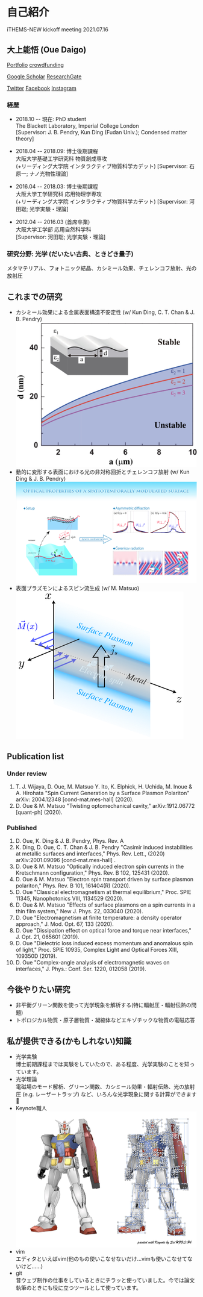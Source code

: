 # 自己紹介 
iTHEMS-NEW kickoff meeting 2021.07.16

## 大上能悟 (Oue Daigo)
[Portfolio](http://ouedaigo.webcrow.jp/index.html)
[crowdfunding](https://academist-cf.com/fanclubs/183)

[Google Scholar](http://scholar.google.co.jp/citations?user=9On53TcAAAAJ)
[ResearchGate](https://www.researchgate.net/profile/Daigo-Oue)

[Twitter](https://twitter.com/q9ac)
[Facebook](https://www.facebook.com/oue.daigo)
[Instagram](https://www.instagram.com/ouedaigo/)


### 経歴
- 2018.10 -- 現在: PhD student  
The Blackett Laboratory, 
Imperial College London  
[Supervisor: J. B. Pendry, Kun Ding (Fudan Univ.); Condensed matter theory]

- 2018.04 -- 2018.09: 博士後期課程  
大阪大学基礎工学研究科 物質創成専攻  
(+リーディング大学院 インタラクティブ物質科学カデット)  [Supervisor: 石原一; ナノ光物性理論]

- 2016.04 -- 2018.03: 博士後期課程  
大阪大学工学研究科 応用物理学専攻  
(+リーディング大学院 インタラクティブ物質科学カデット)  [Supervisor: 河田聡; 光学実験・理論]

- 2012.04 -- 2016.03 (首席卒業)  
大阪大学工学部 応用自然科学科  
[Supervisor: 河田聡; 光学実験・理論]
    
### 研究分野: 光学 (だいたい古典、ときどき量子)
  メタマテリアル、フォトニック結晶、カシミール効果、チェレンコフ放射、光の放射圧


## これまでの研究
- カシミール効果による金属表面構造不安定性 (w/ Kun Ding, C. T. Chan & J. B. Pendry)
![film](https://github.com/DaigoOUE/ithems-new/blob/images/film.jpeg)
- 動的に変形する表面における光の非対称回折とチェレンコフ放射 (w/ Kun Ding & J. B. Pendry)
![META2021](https://github.com/DaigoOUE/ithems-new/blob/images/meta2021_Oue.png)
- 表面プラズモンによるスピン流生成 (w/ M. Matsuo)
![js_spp](https://github.com/DaigoOUE/ithems-new/blob/images/js_spp.png)


## Publication list
### Under review
1. T. J. Wijaya, D. Oue, M. Matsuo Y. Ito, K. Elphick, H. Uchida, M. Inoue & A. Hirohata "Spin Current Generation by a Surface Plasmon Polariton" arXiv: 2004.12348 \[cond-mat.mes-hall\] (2020).
1. D. Oue & M. Matsuo "Twisting optomechanical cavity," arXiv:1912.06772 \[quant-ph\] (2020).

### Published
1. D. Oue, K. Ding & J. B. Pendry,
Phys. Rev. A
1. K. Ding, D. Oue, C. T. Chan & J. B. Pendry "Casimir induced instabilities at metallic surfaces and interfaces," 
Phys. Rev. Lett., (2020)
arXiv:2001.09096 \[cond-mat.mes-hall\] .
1. D. Oue & M. Matsuo "Optically induced electron spin currents in the Kretschmann configuration," 
Phys. Rev. B 102, 125431 (2020).
1. D. Oue & M. Matsuo "Electron spin transport driven by surface plasmon polariton," 
Phys. Rev. B 101, 161404(R) (2020).
1. D. Oue "Classical electromagnetism at thermal equilibrium," 
Proc. SPIE 11345, Nanophotonics VIII, 
1134529 (2020).
1. D. Oue & M. Matsuo "Effects of surface plasmons on a spin currents in a thin film system," New J. Phys. 22, 
033040 (2020).
1. D. Oue "Electromagnetism at finite temperature: a density operator approach," J. Mod. Opt. 67, 
133 (2020).
1. D. Oue "Dissipation effect on optical force and torque near interfaces," 
J. Opt. 21, 
065601 (2019).
1. D. Oue "Dielectric loss induced excess momentum and anomalous spin of light," 
Proc. SPIE 10935, 
Complex Light and Optical Forces XIII, 
109350D (2019).
1. D. Oue "Complex-angle analysis of electromagnetic waves on interfaces," 
J. Phys.: Conf. Ser. 1220, 
012058 (2019).


## 今後やりたい研究
- 非平衡グリーン関数を使って光学現象を解析する(特に輻射圧・輻射伝熱の問題)
- トポロジカル物質・原子層物質・凝縮体などエキゾチックな物質の電磁応答


## 私が提供できる(かもしれない)知識
- 光学実験  
博士前期課程までは実験をしていたので、ある程度、光学実験のことを知っています。
- 光学理論  
電磁場のモード解析、グリーン関数、カシミール効果・輻射伝熱、光の放射圧 (e.g. レーザートラップ) など、いろんな光学現象に関する計算ができます🧮
- Keynote職人
![keynote_craftsman](https://github.com/DaigoOUE/ithems-new/blob/images/keynote_craftsman.jpeg)
- vim  
  エディタといえばvim(他のもの使いこなせないだけ…vimも使いこなせてないけど……)
- git  
  昔ウェブ制作の仕事をしているときにチラッと使っていました。今では論文執筆のときにも役に立つツールとして使っています。